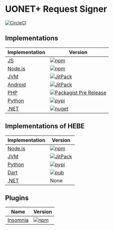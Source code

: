 # UONET+ Request Signer

[![CircleCI](https://img.shields.io/circleci/project/github/wulkanowy/uonet-request-signer/master.svg?style=flat-square)](https://circleci.com/gh/wulkanowy/uonet-request-signer)

## Implementations

| Implementation | Version |
|---|---|
| [JS](https://github.com/wulkanowy/uonet-request-signer/tree/master/js) | [![npm](https://img.shields.io/npm/v/@wulkanowy/uonet-request-signer.svg?style=flat-square)](https://www.npmjs.com/package/@wulkanowy/uonet-request-signer) |
| [Node.js](https://github.com/wulkanowy/uonet-request-signer/tree/master/node) | [![npm](https://img.shields.io/npm/v/@wulkanowy/uonet-request-signer-node.svg?style=flat-square)](https://www.npmjs.com/package/@wulkanowy/uonet-request-signer-node) |
| [JVM](https://github.com/wulkanowy/uonet-request-signer/tree/master/jvm) | [![JitPack](https://img.shields.io/jitpack/v/wulkanowy/uonet-request-signer.svg?style=flat-square)](https://jitpack.io/#wulkanowy/uonet-request-signer) |
| [Android](https://github.com/wulkanowy/uonet-request-signer/tree/master/android) | [![JitPack](https://img.shields.io/bintray/v/wulkanowy/wulkanowy/signer-android.svg?style=flat-square)](https://bintray.com/wulkanowy/wulkanowy/signer-android) |
| [PHP](https://github.com/wulkanowy/uonet-request-signer/tree/master/php) | [![Packagist Pre Release](https://img.shields.io/packagist/vpre/wulkanowy/uonet-request-signer.svg?style=flat-square)](https://packagist.org/packages/wulkanowy/uonet-request-signer) |
| [Python](https://github.com/wulkanowy/uonet-request-signer/tree/master/python) | [![pypi](https://img.shields.io/pypi/v/uonet-request-signer.svg?style=flat-square)](https://pypi.org/project/uonet-request-signer/) |
| [.NET](https://github.com/wulkanowy/uonet-request-signer/tree/master/dotnet) | [![nuget](https://img.shields.io/nuget/v/UonetRequestSigner?style=flat-square)](https://www.nuget.org/packages/UonetRequestSigner/) |

## Implementations of HEBE

| Implementation | Version |
|---|---|
| [Node.js](https://github.com/wulkanowy/uonet-request-signer/tree/master/hebe-node) | [![npm](https://img.shields.io/npm/v/@wulkanowy/uonet-request-signer-node-hebe.svg?style=flat-square)](https://www.npmjs.com/package/@wulkanowy/uonet-request-signer-node-hebe) |
| [JVM](https://github.com/wulkanowy/uonet-request-signer/tree/master/hebe-jvm) | [![JitPack](https://img.shields.io/jitpack/v/wulkanowy/uonet-request-signer.svg?style=flat-square)](https://jitpack.io/#wulkanowy/uonet-request-signer) |
| [Python](https://github.com/wulkanowy/uonet-request-signer/tree/master/hebe-python) | [![pypi](https://img.shields.io/pypi/v/uonet-request-signer-hebe.svg?style=flat-square)](https://pypi.org/project/uonet-request-signer-hebe/) |
| [Dart](https://github.com/wulkanowy/uonet-request-signer/tree/master/hebe-dart) | [![pub](https://img.shields.io/pub/v/uonet_request_signer?style=flat-square)](https://pub.dev/packages/uonet_request_signer) |
| [.NET](https://github.com/wulkanowy/uonet-request-signer/tree/master/dotnet-hebe) | None|


## Plugins

| Name | Version |
|---|---|
| [Insomnia](https://github.com/wulkanowy/uonet-request-signer/tree/master/hebe-insomnia-plugin) | [![npm](https://img.shields.io/npm/v/@wulkanowy/insomnia-plugin-uonet-request-signer-hebe.svg?style=flat-square)](https://www.npmjs.com/package/@wulkanowy/insomnia-plugin-uonet-request-signer-hebe) |
